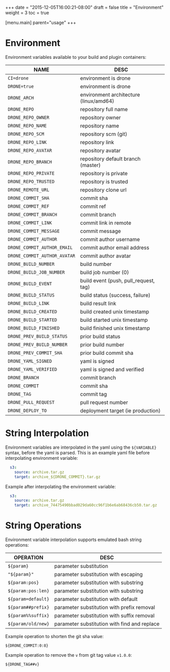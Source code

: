 +++
date = "2015-12-05T16:00:21-08:00"
draft = false
title = "Environment"
weight = 3
toc = true

[menu.main]
	parent="usage"
+++

# Environment

Environment variables available to your build and plugin containers:

NAME                               | DESC
-----------------------------------|--------------------------------------------
`CI=drone`                         | environment is drone
`DRONE=true`                       | environment is drone
`DRONE_ARCH`                       | environment architecture (linux/amd64)
`DRONE_REPO`                       | repository full name
`DRONE_REPO_OWNER`                 | repository owner
`DRONE_REPO_NAME`                  | repository name
`DRONE_REPO_SCM`                   | repository scm (git)
`DRONE_REPO_LINK`                  | repository link
`DRONE_REPO_AVATAR`                | repository avatar
`DRONE_REPO_BRANCH`                | repository default branch (master)
`DRONE_REPO_PRIVATE`               | repository is private
`DRONE_REPO_TRUSTED`               | repository is trusted
`DRONE_REMOTE_URL`                 | repository clone url
`DRONE_COMMIT_SHA`                 | commit sha
`DRONE_COMMIT_REF`                 | commit ref
`DRONE_COMMIT_BRANCH`              | commit branch
`DRONE_COMMIT_LINK`                | commit link in remote
`DRONE_COMMIT_MESSAGE`             | commit message
`DRONE_COMMIT_AUTHOR`              | commit author username
`DRONE_COMMIT_AUTHOR_EMAIL`        | commit author email address
`DRONE_COMMIT_AUTHOR_AVATAR`       | commit author avatar
`DRONE_BUILD_NUMBER`               | build number
`DRONE_BUILD_JOB_NUMBER`           | build job number (0)
`DRONE_BUILD_EVENT`                | build event (push, pull_request, tag)
`DRONE_BUILD_STATUS`               | build status (success, failure)
`DRONE_BUILD_LINK`                 | build result link
`DRONE_BUILD_CREATED`              | build created unix timestamp
`DRONE_BUILD_STARTED`              | build started unix timestamp
`DRONE_BUILD_FINISHED`             | build finished unix timestamp
`DRONE_PREV_BUILD_STATUS`          | prior build status
`DRONE_PREV_BUILD_NUMBER`          | prior build number
`DRONE_PREV_COMMIT_SHA`            | prior build commit sha
`DRONE_YAML_SIGNED`                | yaml is signed
`DRONE_YAML_VERIFIED`              | yaml is signed and verified
`DRONE_BRANCH`                     | commit branch
`DRONE_COMMIT`                     | commit sha
`DRONE_TAG`                        | commit tag
`DRONE_PULL_REQUEST`               | pull request number
`DRONE_DEPLOY_TO`                  | deployment target (ie production)


# String Interpolation

Environment variables are interpolated in the yaml using the `${VARIABLE}` syntax, before the yaml is parsed. This is an example yaml file before interpolating environment variable:

```yaml
  s3:
    source: archive.tar.gz
    target: archive_${DRONE_COMMIT}.tar.gz
```

Example after interpolating the environment variable:

```yaml
  s3:
    source: archive.tar.gz
    target: archive_74475490bbad029da60cc96f1b6e6ab68436cb50.tar.gz
```

# String Operations

Environment variable interpolation supports emulated bash string operations:


OPERATION             | DESC
----------------------|---------------------------------------------------------
`${param}`            | parameter substitution
`"${param}"`          | parameter substitution with escaping
`${param:pos}`        | parameter substitution with substring
`${param:pos:len}`    | parameter substitution with substring
`${param=default}`    | parameter substitution with default
`${param##prefix}`    | parameter substitution with prefix removal
`${param%%suffix}`    | parameter substitution with suffix removal
`${param/old/new}`    | parameter substitution with find and replace

Example operation to shorten the git sha value:

```
${DRONE_COMMIT:0:8}
```

Example operation to remove the `v` from git tag value `v1.0.0`:

```
${DRONE_TAG##v}
```
